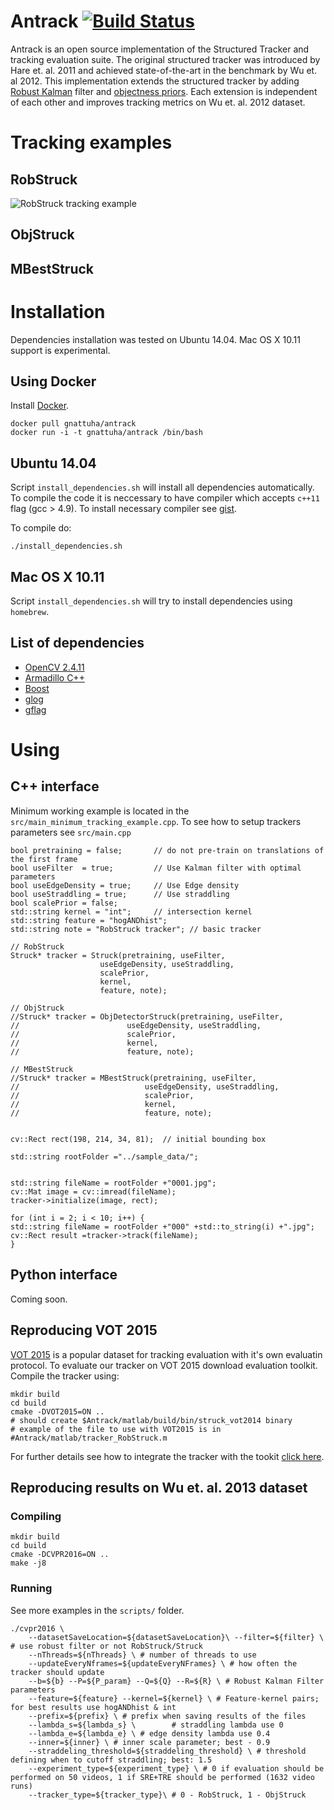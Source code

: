 # Antrack [![Build Status](https://travis-ci.org/ibogun/Antrack.svg?branch=master)](https://travis-ci.org/ibogun/Antrack)
Antrack is an open source implementation of the Structured Tracker and tracking evaluation suite. The original structured tracker was introduced by Hare et. al. 2011 and achieved state-of-the-art in the benchmark by Wu et. al 2012. This implementation extends the structured tracker by adding [Robust Kalman](http://my.fit.edu/~ibogun2010/Projects/Robust_tracking_by_detection/index.html) filter and [objectness priors](http://my.fit.edu/~ibogun2010/Projects/Object_aware_tracking/index.html). Each extension is independent of each other and improves tracking metrics on Wu et. al. 2012 dataset.

# Tracking examples

## RobStruck
![RobStruck tracking example ](https://github.com/ibogun/raw/master/sample_data/GIFs/Rob.gif)
## ObjStruck

## MBestStruck

# Installation
Dependencies installation was tested on Ubuntu 14.04. Mac OS X 10.11 support is experimental.

## Using Docker
Install [Docker](https://www.docker.com/).

    docker pull gnattuha/antrack
    docker run -i -t gnattuha/antrack /bin/bash       

## Ubuntu 14.04
Script ``install_dependencies.sh`` will install all dependencies automatically. To compile the code it is neccessary to have compiler which
 accepts ``c++11`` flag (gcc > 4.9). To install necessary compiler see [gist](https://gist.github.com/ibogun/ec0a4005c25df57a1b9d).

To compile do:

    ./install_dependencies.sh
## Mac OS X 10.11
 Script ``install_dependencies.sh`` will try to install dependencies using ``homebrew``.

## List of dependencies
* [OpenCV 2.4.11](http://opencv.org/)
* [Armadillo C++](http://arma.sourceforge.net/)
* [Boost](http://www.boost.org/)
* [glog](https://github.com/google/glogg)
* [gflag](https://github.com/gflags/gflags)


# Using
## C++ interface
Minimum working example is located in the `src/main_minimum_tracking_example.cpp`. To see how to setup trackers parameters see `src/main.cpp`


    bool pretraining = false;       // do not pre-train on translations of the first frame
    bool useFilter  = true;         // Use Kalman filter with optimal parameters
    bool useEdgeDensity = true;     // Use Edge density
    bool useStraddling = true;      // Use straddling
    bool scalePrior = false;
    std::string kernel = "int";     // intersection kernel
    std::string feature = "hogANDhist";
    std::string note = "RobStruck tracker"; // basic tracker

    // RobStruck
    Struck* tracker = Struck(pretraining, useFilter,
                        useEdgeDensity, useStraddling,
                        scalePrior,
                        kernel,
                        feature, note);

    // ObjStruck
    //Struck* tracker = ObjDetectorStruck(pretraining, useFilter,
    //                        useEdgeDensity, useStraddling,
    //                        scalePrior,
    //                        kernel,
    //                        feature, note);

    // MBestStruck
    //Struck* tracker = MBestStruck(pretraining, useFilter,
    //                            useEdgeDensity, useStraddling,
    //                            scalePrior,
    //                            kernel,
    //                            feature, note);


    cv::Rect rect(198, 214, 34, 81);  // initial bounding box

    std::string rootFolder ="../sample_data/";


    std::string fileName = rootFolder +"0001.jpg";
    cv::Mat image = cv::imread(fileName);
    tracker->initialize(image, rect);

    for (int i = 2; i < 10; i++) {
    std::string fileName = rootFolder +"000" +std::to_string(i) +".jpg";
    cv::Rect result =tracker->track(fileName);
    }        

## Python interface
Coming soon.

## Reproducing VOT 2015
[VOT 2015](http://www.votchallenge.net/vot2015/dataset.html) is a popular dataset for tracking evaluation with it's own evaluatin protocol. To evaluate our tracker on VOT 2015 download evaluation toolkit. Compile the tracker using:

    mkdir build
    cd build
    cmake -DVOT2015=ON ..
    # should create $Antrack/matlab/build/bin/struck_vot2014 binary
    # example of the file to use with VOT2015 is in #Antrack/matlab/tracker_RobStruck.m

For further details see how to integrate the tracker with the tookit [click here](http://www.votchallenge.net/howto/integration.html).
## Reproducing results on Wu et. al. 2013 dataset

### Compiling
    mkdir build
    cd build
    cmake -DCVPR2016=ON ..
    make -j8

### Running

See more examples in the ``scripts/`` folder.

    ./cvpr2016 \        
        --datasetSaveLocation=${datasetSaveLocation}\ --filter=${filter} \ # use robust filter or not RobStruck/Struck
        --nThreads=${nThreads} \ # number of threads to use
        --updateEveryNframes=${updateEveryNFrames} \ # how often the tracker should update
        --b=${b} --P=${P_param} --Q=${Q} --R=${R} \ # Robust Kalman Filter parameters
        --feature=${feature} --kernel=${kernel} \ # Feature-kernel pairs; for best results use hogANDhist & int
        --prefix=${prefix} \ # prefix when saving results of the files
        --lambda_s=${lambda_s} \        # straddling lambda use 0
        --lambda_e=${lambda_e} \ # edge density lambda use 0.4
        --inner=${inner} \ # inner scale parameter; best - 0.9
        --straddeling_threshold=${straddeling_threshold} \ # threshold defining when to cutoff straddling; best: 1.5
        --experiment_type=${experiment_type} \ # 0 if evaluation should be performed on 50 videos, 1 if SRE+TRE should be performed (1632 video runs)
        --tracker_type=${tracker_type}\ # 0 - RobStruck, 1 - ObjStruck

